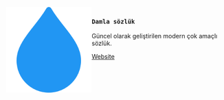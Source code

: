 <img src="./logo.png" align="left" width="200"/>

### `Damla sözlük`

Güncel olarak geliştirilen modern çok amaçlı sözlük.

<a href="https://www.damlasozluk.com">Website</a>

